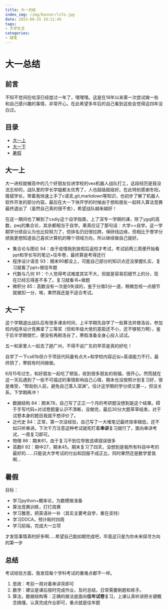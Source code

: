 ```yaml
---
title: 大一总结
index_img: /img/banner/life.jpg
date: 2023-06-25 19:11:49
tags:
- 大学生活
categories:
- 随笔
---
```


# 大一总结
## 前言
不知不觉间在哈深已经度过一年了，嘿嘿嘿。这是在18年以来第一次尝试做一些和自己感兴趣的事情，非常开心。在此希望多年后的自己看到这些会觉得这四年没白过。

## 目录
* [大一上](#大一上)
* [大一下](#大一下)
* [暑假](#暑假)



## 大一上
大一进校就被高中的几个好朋友拉进学校的vex机器人战队打工，这段经历是我没法忘却的，战队里的学长学姐都太优秀了，人也超级超级好。在此特别感谢冬阳，隆斌学长，带着我快速上手了c语言,git,markdown等知识，也初步了解了机器人软件开发的部分内容。最后在大一下快开学的时候由于想和朋友一起转入算法竞赛最终退出了（虽然自己真的很不舍），希望战队越来越好！

在这一期间也了解到了csdiy这个自学指南，上了深专一学期的课，除了ygq的高数，pwj的集合论，其余都相当于自学。果真应证了那句话：大学==自学。这一学期学分绩自认为也比较努力了，但排名仍旧很拉跨，保研线边缘，但相比于卷学分绩我更想知道自己喜欢计算机的哪个领域方向，所以继续做自己就好。

* 集合论与图论 94：由于疫情拖到放假后返校才考试，考试前两三周便开始看ppt和学长写的笔记+往年卷，最终算是考得还行
* 程序设计语言 93：期末90都没上，可能自己部分的知识点还没掌握扎实，复习就看了ppt+做往年题
* 代数与几何 91：个人觉得考试难度其实不大，但就是容易扣细节上的分，现在已经忘得差不多了。复习就看书+做题
* 微积分 85：高数没有一次是0失误的，鉴于分值5分一道，稍微忽视一点细节就被扣一分，唉，果然我还是不适合考试。

## 大一下
这个学期退出战队后有很多课余时间，上半学期先自学了一些算法并做洛谷，参加校内程序设计竞赛拿了三等奖（但和年级大佬的差距还不小，还不够努力啊），鉴于后半学期很忙，便没有再刷洛谷了，寒假准备全身心投入试试。

五一和家里人一起去了趟广州，不得不说广东的早茶是真的好吃！

自学了一下cs61b但介于项目代码量有点大+和学校内容近似+英语能力不行，最终鸽了，寒假有时间做做。

6月15号过生，和好朋友一起吃了顿饭，收到很多朋友的祝福，很开心。然而就在这一天后遇到了一些不可描述的事情影响自己心情，期末也没按照计划复习好，很是难受，“帮助别人前，避免自己落入深渊”。估计这学期的学分绩又要--，但没关系，下学期再冲！

* 数据结构 84：期末78，自己写了正正一个月的考研题没想到是这个结果。碍于手写代码+对试卷题量认识不清晰，没做完，最后30分大题草草结束，对于试卷本身的题目我就不想评价了。
* 近代史 84：正常，第一次没经验，自己写了一大堆笔记最终效率贼低，还不如只听串讲。下次千万注意这种考试就死盯着**串讲**复习就行了，面向串讲考试，一周复习即可。
* 物理 86：期末81，由于复习不到位导致选填错误很多
* 高数Ⅱ 92：期中27，期末45。期末复习了四天，没想到是我所有科目中考的最好的......只能说大学考试的付出和回报不成正比，同时果然还是数学爱我啊...


## 暑假
目标：

* 学习python+概率论，为数模做准备 
* 算法竞赛训练，打打周赛
* 学习雅思，把英语补一补（其实主要考自学，重在坚持）
* 学习DDCA，预计耗时四周
* 学习前端，完成大一立项

才发现事情真的好多啊.....希望自己能如期完成吧，毕竟这只是为你未来探寻方向的第一步

## 总结
考试经验方面，我发现每个学科考试的重难点都不一样。

1. 思政：考前一周对着串讲背即可
2. 数学：建议是课后按时完成作业，及时总结，日常需要刷题和练手。
3. 算法，数据结构等：正确的做法是面向**往年试卷**复习，上课认真听讲把关键概念搞懂，认真完成作业即可，重点就是往年题